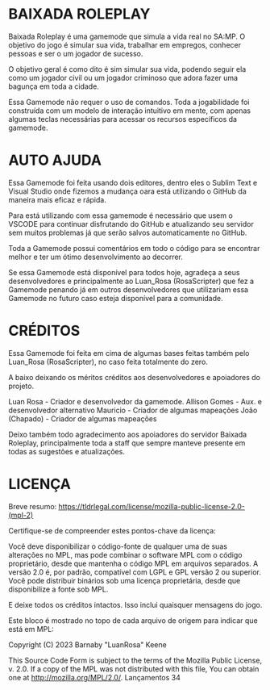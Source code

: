 # BAIXADA ROLEPLAY 

Baixada Roleplay é uma gamemode que simula a vida real no SA:MP. O objetivo do jogo é simular sua vida, trabalhar em empregos, conhecer pessoas e ser o um jogador de sucesso.

O objetivo geral é como dito é sim simular sua vida, podendo seguir ela como um jogador civil ou um jogador criminoso que adora fazer uma bagunça em toda a cidade.

Essa Gamemode não requer o uso de comandos. Toda a jogabilidade foi construída com um modelo de interação intuitivo em mente, com apenas algumas teclas necessárias para acessar os recursos específicos da gamemode.

# AUTO AJUDA

Essa Gamemode foi feita usando dois editores, dentro eles o Sublim Text e Visual Studio onde fizemos a mudança oara está utilizando o GitHub da maneira mais eficaz e rápida.

Para está utilizando com essa gamemode é necessário que usem o VSCODE para continuar disfrutando do GitHub e atualizando seu servidor sem muitos problemas já que serão salvos automaticamente no GitHub.

Toda a Gamemode possui comentários em todo o código para se encontrar melhor e ter um ótimo desenvolvimento ao decorrer.

Se essa Gamemode está disponível para todos hoje, agradeça a seus desenvolvedores e principalmente ao Luan_Rosa (RosaScripter) que fez a Gamemode penando já em outros desenvolvedores que utilizariam essa Gamemode no futuro caso esteja disponível para a comunidade.

# CRÉDITOS

Essa Gamemode foi feita em cima de algumas bases feitas também pelo Luan_Rosa (RosaScripter), no caso feita totalmente do zero.

A baixo deixando os méritos créditos aos desenvolvedores e apoiadores do projeto.

Luan Rosa - Criador e desenvolvedor da gamemode.
Allison Gomes - Aux. e desenvolvedor alternativo
Mauricio - Criador de algumas mapeações
João (Chapado) - Criador de algumas mapeações

Deixo também todo agradecimento aos apoiadores do servidor Baixada Roleplay, principalmente toda a staff que sempre manteve presente em todas as sugestões e atualizações.

# LICENÇA 

Breve resumo: https://tldrlegal.com/license/mozilla-public-license-2.0-(mpl-2)

Certifique-se de compreender estes pontos-chave da licença:

Você deve disponibilizar o código-fonte de qualquer uma de suas alterações no MPL, mas pode combinar o software MPL com o código proprietário, desde que mantenha o código MPL em arquivos separados. A versão 2.0 é, por padrão, compatível com LGPL e GPL versão 2 ou superior. Você pode distribuir binários sob uma licença proprietária, desde que disponibilize a fonte sob MPL.

E deixe todos os créditos intactos. Isso inclui quaisquer mensagens do jogo.

Este bloco é mostrado no topo de cada arquivo de origem para indicar que está em MPL:

Copyright (C) 2023 Barnaby "LuanRosa" Keene

This Source Code Form is subject to the terms of the Mozilla Public
License, v. 2.0. If a copy of the MPL was not distributed with this
file, You can obtain one at http://mozilla.org/MPL/2.0/.
Lançamentos 34